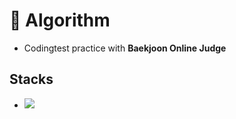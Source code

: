# 🔗 Algorithm

- Codingtest practice with <b>Baekjoon Online Judge</b>

## Stacks

- <img src="https://img.shields.io/badge/Javascript-F7DF1E?style=flat&logo=Javascript&logoColor=white"/>
